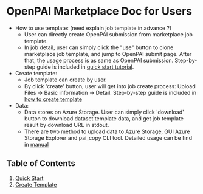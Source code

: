 # OpenPAI Marketplace Doc for Users

* How to use template:  (need explain job template in advance ?) 
    - User can directly create OpenPAI submission from marketplace job template.
    - In job detail, user can simply click the "use" button to clone marketplace job template, and jump to OpenPAI submit page. After that, the usage process is as same as OpenPAI submission. Step-by-step guide is included in [quick start tutorial](./how-to-use-templates).
* Create template: 
    - Job template can create by user.
    -  By click 'create' button, user will get into job create process: Upload Files -> Basic information -> Detail. Step-by-step guide is included in [how to create template](./how-to-use-templates)
* Data: 
    - Data stores on Azure Storage. User can simply click 'download' button to download dataset template data, and get job template result by download URL in stdout.
    - There are two method to upload data to Azure Storage, GUI Azure Storage Explorer and pai_copy CLI tool. Detailed usage can be find in [manual](URL)

## Table of Contents

1. [Quick Start](./quick-start.md)
2. [Create Template](./create-template.md)
